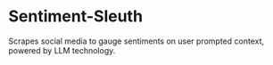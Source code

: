 # Sentiment-Sleuth
Scrapes social media to gauge sentiments on user prompted context, powered by LLM technology.
